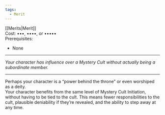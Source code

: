 ```yaml
---
tags:
  - Merit
---
```


[[Merits|Merit]]\
Cost: •••, ••••, or •••••\
Prerequisites:
- None

---

_Your character has influence over a Mystery Cult without actually being a subordinate member._

---

Perhaps your character is a “power behind the throne” or even worshiped as a deity.\
Your character benefits from the same level of Mystery Cult Initiation, without having to be tied to the cult. This means fewer responsibilities to the cult, plausible deniability if they’re revealed, and the ability to step away at any time.